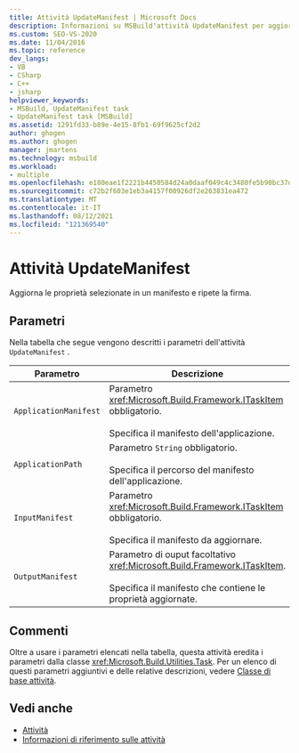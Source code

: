 ```yaml
---
title: Attività UpdateManifest | Microsoft Docs
description: Informazioni su MSBuild'attività UpdateManifest per aggiornare le proprietà selezionate in un manifesto e dimettersi.
ms.custom: SEO-VS-2020
ms.date: 11/04/2016
ms.topic: reference
dev_langs:
- VB
- CSharp
- C++
- jsharp
helpviewer_keywords:
- MSBuild, UpdateManifest task
- UpdateManifest task [MSBuild]
ms.assetid: 1291fd33-b89e-4e15-8fb1-69f9625cf2d2
author: ghogen
ms.author: ghogen
manager: jmartens
ms.technology: msbuild
ms.workload:
- multiple
ms.openlocfilehash: e180eae1f2221b4450584d24a0daaf049c4c3480fe5b90bc37d8f06362b4b54e
ms.sourcegitcommit: c72b2f603e1eb3a4157f00926df2e263831ea472
ms.translationtype: MT
ms.contentlocale: it-IT
ms.lasthandoff: 08/12/2021
ms.locfileid: "121369540"
---
```

# <a name="updatemanifest-task"></a>Attività UpdateManifest

Aggiorna le proprietà selezionate in un manifesto e ripete la firma.

## <a name="parameters"></a>Parametri

 Nella tabella che segue vengono descritti i parametri dell'attività `UpdateManifest` .

|Parametro|Descrizione|
|---------------|-----------------|
|`ApplicationManifest`|Parametro <xref:Microsoft.Build.Framework.ITaskItem> obbligatorio.<br /><br /> Specifica il manifesto dell'applicazione.|
|`ApplicationPath`|Parametro `String` obbligatorio.<br /><br /> Specifica il percorso del manifesto dell'applicazione.|
|`InputManifest`|Parametro <xref:Microsoft.Build.Framework.ITaskItem> obbligatorio.<br /><br /> Specifica il manifesto da aggiornare.|
|`OutputManifest`|Parametro di ouput facoltativo <xref:Microsoft.Build.Framework.ITaskItem>.<br /><br /> Specifica il manifesto che contiene le proprietà aggiornate.|

## <a name="remarks"></a>Commenti

 Oltre a usare i parametri elencati nella tabella, questa attività eredita i parametri dalla classe <xref:Microsoft.Build.Utilities.Task>. Per un elenco di questi parametri aggiuntivi e delle relative descrizioni, vedere [Classe di base attività](../msbuild/task-base-class.md).

## <a name="see-also"></a>Vedi anche

- [Attività](../msbuild/msbuild-tasks.md)
- [Informazioni di riferimento sulle attività](../msbuild/msbuild-task-reference.md)
